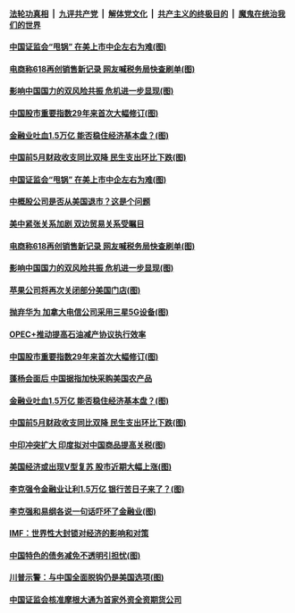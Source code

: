 ####  [法轮功真相](../../../../basic/blob/master/README.md?t=06202202) &nbsp;|&nbsp; [九评共产党](../../../../9ping.md/blob/master/README.md?t=06202202) &nbsp;|&nbsp; [解体党文化](../../../../jtdwh.md/blob/master/README.md?t=06202202)  &nbsp;|&nbsp; [共产主义的终极目的](../../../../gczydzjmd.md/blob/master/README.md?t=06202202) &nbsp;|&nbsp; [魔鬼在统治我们的世界](../../../../mgztzwmdsj.md/blob/master/README.md?t=06202202) 

#### [中国证监会“甩锅” 在美上市中企左右为难(图)](../pages/p5/937170.md?t=06202202) 

#### [电商称618再创销售新记录 网友喊税务局快查刷单(图)](../pages/p5/937123.md?t=06202202) 

#### [影响中国国力的双风险共振 危机进一步显现(图)](../pages/p5/937075.md?t=06202202) 

#### [中国股市重要指数29年来首次大幅修订(图)](../pages/p5/937065.md?t=06202202) 

#### [金融业吐血1.5万亿 能否稳住经济基本盘？(图)](../pages/p5/937052.md?t=06202202) 

#### [中国前5月财政收支同比双降 民生支出环比下跌(图)](../pages/p5/937050.md?t=06202202) 

#### [中国证监会“甩锅” 在美上市中企左右为难(图)](../pages/p5/937170.md?t=06202202) 

#### [中概股公司是否从美国退市？这是个问题](../pages/p5/937167.md?t=06202202) 

#### [美中紧张关系加剧 双边贸易关系受瞩目](../pages/p5/937166.md?t=06202202) 

#### [电商称618再创销售新记录 网友喊税务局快查刷单(图)](../pages/p5/937123.md?t=06202202) 

#### [影响中国国力的双风险共振 危机进一步显现(图)](../pages/p5/937075.md?t=06202202) 

#### [苹果公司将再次关闭部分美国门店(图)](../pages/p5/937111.md?t=06202202) 

#### [抛弃华为 加拿大电信公司采用三星5G设备(图)](../pages/p5/937099.md?t=06202202) 

#### [OPEC+推动提高石油减产协议执行效率](../pages/p5/937091.md?t=06202202) 

#### [中国股市重要指数29年来首次大幅修订(图)](../pages/p5/937065.md?t=06202202) 

#### [蓬杨会面后 中国据指加快采购美国农产品](../pages/p5/937056.md?t=06202202) 

#### [金融业吐血1.5万亿 能否稳住经济基本盘？(图)](../pages/p5/937052.md?t=06202202) 

#### [中国前5月财政收支同比双降 民生支出环比下跌(图)](../pages/p5/937050.md?t=06202202) 

#### [中印冲突扩大 印度拟对中国商品提高关税(图)](../pages/p5/937025.md?t=06202202) 

#### [美国经济或出现V型复苏 股市近期大幅上涨(图)](../pages/p5/937018.md?t=06202202) 

#### [李克强令金融业让利1.5万亿 银行苦日子来了？(图)](../pages/p5/936983.md?t=06202202) 

#### [李克强和易纲各说一句话吓坏了金融业(图)](../pages/p5/936967.md?t=06202202) 

#### [IMF：世界性大封锁对经济的影响和对策](../pages/p5/937001.md?t=06202202) 

#### [中国特色的债务减免不透明引担忧(图)](../pages/p5/936993.md?t=06202202) 

#### [川普示警：与中国全面脱钩仍是美国选项(图)](../pages/p5/936990.md?t=06202202) 

#### [中国证监会核准摩根大通为首家外资全资期货公司](../pages/p5/936960.md?t=06202202) 

